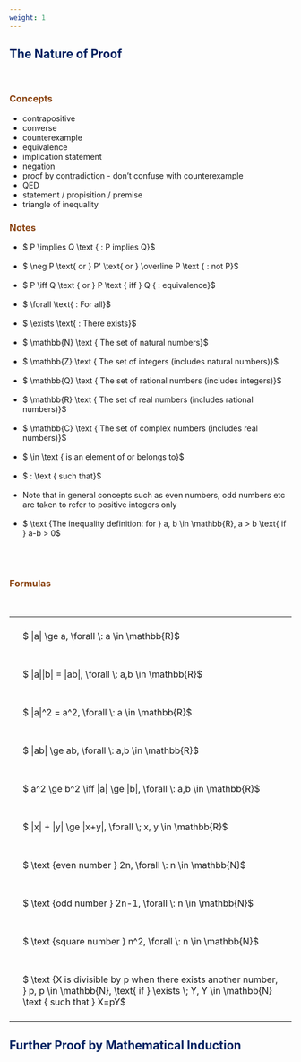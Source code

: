 ```yaml
---
weight: 1
---
```


## <span style="color:RGB(0,32,96"> The Nature of Proof </span> 
<br>

### <span style="color:RGB(139,69,19)"> Concepts  </span>


* contrapositive
* converse
* counterexample
* equivalence
* implication statement
* negation
* proof by contradiction - don’t confuse with counterexample
* QED
* statement / propisition / premise
* triangle of inequality


### <span style="color:RGB(139,69,19)">  Notes </span>


* $ P \implies Q \text { : P implies Q}$
<BR><BR>
* $ \neg P \text{ or } P' \text{ or }  \overline P \text { : not P}$
<BR><BR>
* $ P \iff Q \text { or } P \text { iff } Q { : equivalence}$
<BR><BR>
* $ \forall \text{ : For all}$
<BR><BR>
* $ \exists \text{ : There exists}$
<BR><BR>
* $ \mathbb{N} \text { The set of natural numbers}$
<BR><BR>
* $ \mathbb{Z}  \text { The set of integers (includes natural numbers)}$
<BR><BR>
* $ \mathbb{Q}  \text { The set of rational numbers (includes integers)}$
<BR><BR>
* $ \mathbb{R}  \text { The set of real numbers (includes rational numbers)}$
<BR><BR>
* $ \mathbb{C}  \text { The set of complex numbers (includes real numbers)}$
<BR><BR>
* $ \in  \text { is an element of or belongs to}$
<BR><BR>
* $ :  \text { such that}$
<BR><BR>
* Note that in general concepts such as even numbers, odd numbers etc are taken to refer to positive integers only
<BR><BR>
* $ \text {The inequality definition: for } a, b \in \mathbb{R}, a > b \text{ if } a-b > 0$
<BR><BR>



<br>


###  <span style="color:RGB(139,69,19)"> Formulas </span>
<br>
<style type="text/css">
#T_98852 th.col_heading {
  text-align: left;
  font-size: 1em;
}
#T_98852 td {
  text-align: left;
  font-size: 1em;
  padding: 1.5em;
}
</style>
<table id="T_98852">
  <thead>
  </thead>
  <tbody>
    <tr>
      <td id="T_98852_row0_col0" class="data row0 col0" >$ |a| \ge a,  \forall \: a \in \mathbb{R}$</td>
    </tr>
    <tr>
      <td id="T_98852_row1_col0" class="data row1 col0" >$ |a||b| = |ab|,  \forall \: a,b \in \mathbb{R}$</td>
    </tr>
    <tr>
      <td id="T_98852_row2_col0" class="data row2 col0" >$ |a|^2 = a^2,  \forall \: a \in \mathbb{R}$</td>
    </tr>
    <tr>
      <td id="T_98852_row3_col0" class="data row3 col0" >$ |ab| \ge ab,  \forall \: a,b \in \mathbb{R}$</td>
    </tr>
    <tr>
      <td id="T_98852_row4_col0" class="data row4 col0" >$ a^2 \ge b^2 \iff |a| \ge |b|,  \forall \: a,b \in \mathbb{R}$</td>
    </tr>
    <tr>
      <td id="T_98852_row5_col0" class="data row5 col0" >$ |x| + |y| \ge |x+y|, \forall \; x, y \in \mathbb{R}$</td>
    </tr>
    <tr>
      <td id="T_98852_row6_col0" class="data row6 col0" >$ \text {even number } 2n, \forall \: n \in \mathbb{N}$</td>
    </tr>
    <tr>
      <td id="T_98852_row7_col0" class="data row7 col0" >$ \text {odd number } 2n-1, \forall \: n \in \mathbb{N}$</td>
    </tr>
    <tr>
      <td id="T_98852_row8_col0" class="data row8 col0" >$ \text {square number } n^2, \forall \: n \in \mathbb{N}$</td>
    </tr>
    <tr>
      <td id="T_98852_row9_col0" class="data row9 col0" >$ \text {X is divisible by p when there exists another number, } p, p \in \mathbb{N}, \text{ if } \exists \; Y, Y \in \mathbb{N} \text { such that } X=pY$</td>
    </tr>
  </tbody>
</table>


## <span style="color:RGB(0,32,96"> Further Proof by Mathematical Induction </span> 
<br>
